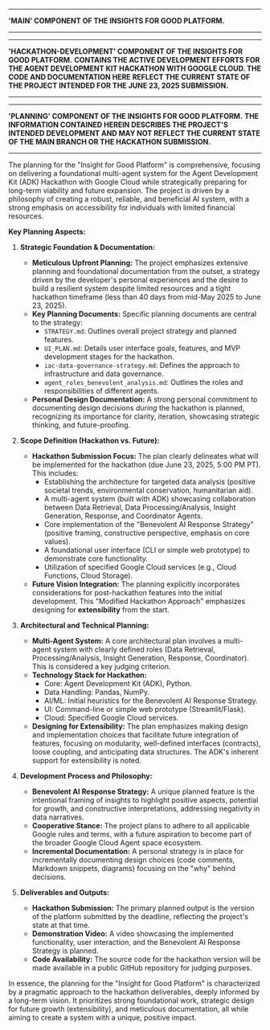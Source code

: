 ********************************************************************************
**'MAIN' COMPONENT OF THE INSIGHTS FOR GOOD PLATFORM.**
********************************************************************************

********************************************************************************
**'HACKATHON-DEVELOPMENT' COMPONENT OF THE INSIGHTS FOR GOOD PLATFORM.**
**CONTAINS THE ACTIVE DEVELOPMENT EFFORTS FOR THE AGENT DEVELOPMENT KIT HACKATHON WITH GOOGLE CLOUD. THE CODE AND DOCUMENTATION HERE REFLECT THE CURRENT STATE OF THE PROJECT INTENDED FOR THE JUNE 23, 2025 SUBMISSION.**
********************************************************************************


********************************************************************************
**'PLANNING' COMPONENT OF THE INSIGHTS FOR GOOD PLATFORM.**
**THE INFORMATION CONTAINED HEREIN DESCRIBES THE PROJECT'S INTENDED DEVELOPMENT AND MAY NOT REFLECT THE CURRENT STATE OF THE MAIN BRANCH OR THE HACKATHON SUBMISSION.**
********************************************************************************

The planning for the "Insight for Good Platform" is comprehensive, focusing on delivering a foundational multi-agent system for the Agent Development Kit (ADK) Hackathon with Google Cloud while strategically preparing for long-term viability and future expansion. The project is driven by a philosophy of creating a robust, reliable, and beneficial AI system, with a strong emphasis on accessibility for individuals with limited financial resources.

**Key Planning Aspects:**

1.  **Strategic Foundation & Documentation:**
    * **Meticulous Upfront Planning:** The project emphasizes extensive planning and foundational documentation from the outset, a strategy driven by the developer's personal experiences and the desire to build a resilient system despite limited resources and a tight hackathon timeframe (less than 40 days from mid-May 2025 to June 23, 2025).
    * **Key Planning Documents:** Specific planning documents are central to the strategy:
        * `STRATEGY.md`: Outlines overall project strategy and planned features.
        * `UI_PLAN.md`: Details user interface goals, features, and MVP development stages for the hackathon.
        * `iac-data-governance-strategy.md`: Defines the approach to infrastructure and data governance.
        * `agent_roles_benevolent_analysis.md`: Outlines the roles and responsibilities of different agents.
    * **Personal Design Documentation:** A strong personal commitment to documenting design decisions *during* the hackathon is planned, recognizing its importance for clarity, iteration, showcasing strategic thinking, and future-proofing.

2.  **Scope Definition (Hackathon vs. Future):**
    * **Hackathon Submission Focus:** The plan clearly delineates what will be implemented for the hackathon (due June 23, 2025, 5:00 PM PT). This includes:
        * Establishing the architecture for targeted data analysis (positive societal trends, environmental conservation, humanitarian aid).
        * A multi-agent system (built with ADK) showcasing collaboration between Data Retrieval, Data Processing/Analysis, Insight Generation, Response, and Coordinator Agents.
        * Core implementation of the "Benevolent AI Response Strategy" (positive framing, constructive perspective, emphasis on core values).
        * A foundational user interface (CLI or simple web prototype) to demonstrate core functionality.
        * Utilization of specified Google Cloud services (e.g., Cloud Functions, Cloud Storage).
    * **Future Vision Integration:** The planning explicitly incorporates considerations for post-hackathon features into the initial development. This "Modified Hackathon Approach" emphasizes designing for **extensibility** from the start.

3.  **Architectural and Technical Planning:**
    * **Multi-Agent System:** A core architectural plan involves a multi-agent system with clearly defined roles (Data Retrieval, Processing/Analysis, Insight Generation, Response, Coordinator). This is considered a key judging criterion.
    * **Technology Stack for Hackathon:**
        * Core: Agent Development Kit (ADK), Python.
        * Data Handling: Pandas, NumPy.
        * AI/ML: Initial heuristics for the Benevolent AI Response Strategy.
        * UI: Command-line or simple web prototype (Streamlit/Flask).
        * Cloud: Specified Google Cloud services.
    * **Designing for Extensibility:** The plan emphasizes making design and implementation choices that facilitate future integration of features, focusing on modularity, well-defined interfaces (contracts), loose coupling, and anticipating data structures. The ADK's inherent support for extensibility is noted.

4.  **Development Process and Philosophy:**
    * **Benevolent AI Response Strategy:** A unique planned feature is the intentional framing of insights to highlight positive aspects, potential for growth, and constructive interpretations, addressing negativity in data narratives.
    * **Cooperative Stance:** The project plans to adhere to all applicable Google rules and terms, with a future aspiration to become part of the broader Google Cloud Agent space ecosystem.
    * **Incremental Documentation:** A personal strategy is in place for incrementally documenting design choices (code comments, Markdown snippets, diagrams) focusing on the "why" behind decisions.

5.  **Deliverables and Outputs:**
    * **Hackathon Submission:** The primary planned output is the version of the platform submitted by the deadline, reflecting the project's state at that time.
    * **Demonstration Video:** A video showcasing the implemented functionality, user interaction, and the Benevolent AI Response Strategy is planned.
    * **Code Availability:** The source code for the hackathon version will be made available in a public GitHub repository for judging purposes.

In essence, the planning for the "Insight for Good Platform" is characterized by a pragmatic approach to the hackathon deliverables, deeply informed by a long-term vision. It prioritizes strong foundational work, strategic design for future growth (extensibility), and meticulous documentation, all while aiming to create a system with a unique, positive impact.

